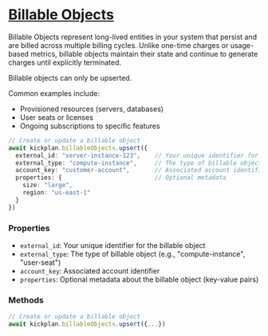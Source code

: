 # [Billable Objects](https://github.com/kickplan/sdk-typescript/blob/main/src/resources/billable_objects/index.ts)
Billable Objects represent long-lived entities in your system that persist and are billed across multiple billing cycles. Unlike one-time charges or usage-based metrics, billable objects maintain their state and continue to generate charges until explicitly terminated.

Billable objects can only be upserted.

Common examples include:
- Provisioned resources (servers, databases)
- User seats or licenses
- Ongoing subscriptions to specific features

```typescript
// Create or update a billable object
await kickplan.billableObjects.upsert({
  external_id: "server-instance-123",    // Your unique identifier for this object
  external_type: "compute-instance",     // The type of billable object
  account_key: "customer-account",       // Associated account identifier
  properties: {                          // Optional metadata
    size: "large",
    region: "us-east-1"
  }
})
```

### Properties
- `external_id`: Your unique identifier for the billable object
- `external_type`: The type of billable object (e.g., "compute-instance", "user-seat")
- `account_key`: Associated account identifier
- `properties`: Optional metadata about the billable object (key-value pairs)

### Methods
```typescript
// Create or update a billable object
await kickplan.billableObjects.upsert({...})
```
